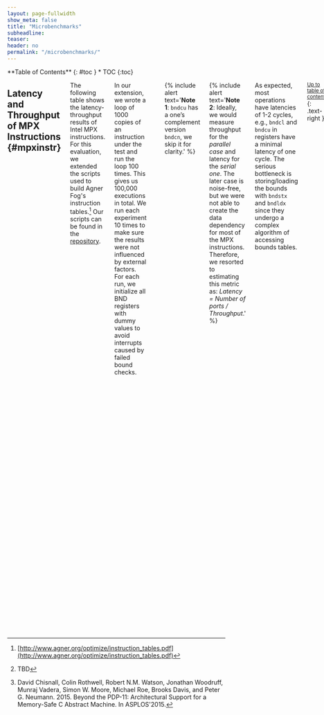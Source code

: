 ```yaml
---
layout: page-fullwidth
show_meta: false
title: "Microbenchmarks"
subheadline:
teaser:
header: no
permalink: "/microbenchmarks/"
---
```


<div class="row">
<div class="medium-4 medium-push-8 columns" markdown="1">
<div class="panel radius" markdown="1">
**Table of Contents**
{: #toc }
*  TOC
{:toc}
</div>
</div><!-- /.medium-4.columns -->



<div class="medium-8 medium-pull-4 columns" markdown="1">


## Latency and Throughput of MPX Instructions  {#mpxinstr}

The following table shows the latency-throughput results of Intel MPX instructions.
For this evaluation, we extended the scripts used to build Agner Fog's instruction tables.[^agnerfog]
Our scripts can be found in the [repository](https://github.com/OleksiiOleksenko/mpx_evaluation/tree/master/asm_measurements).

In our extension, we wrote a loop of 1000 copies of an instruction under the test and run the loop 100 times. This gives us 100,000 executions in total. We run each experiment 10 times to make sure the results were not influenced by external factors.
For each run, we initialize all BND registers with dummy values to avoid interrupts caused by failed bound checks.

| Instruction            | Latency | Throughput |   | P0 | P1 | P2 | P3 | P4 | P5 | P6 | P7 |
|:-----------------------|--------:|-----------:|---|---:|---:|---:|---:|---:|---:|---:|---:|
| `bndmk b, m`           | 2       | 2          |   | 1  | 1  |    |    |    | 1  | 1  |    |
| `bndcl b, m`           | 3       | 1          |   | 2  | 1  |    |    |    |    | 2  |    |
| `bndcl b, r`           | 1       | 2          |   |    | 1  |    |    |    |    | 1  |    |
| `bndcu b, m`           | 3       | 1          |   | 2  | 1  |    |    |    |    | 2  |    |
| `bndcu b, r`           | 1       | 2          |   |    | 1  |    |    |    |    | 1  |    |
| `bndmov b, m`          | 3       | 1          |   | 1  | 1  |    | 1  |    |    |    |    |
| `bndmov b, b`          | 1       | 2          |   | 1  | 1  |    |    |    | 1  | 1  |    |
| `bndmov m, b`          | 10      | 1/2        |   |    | 2  | 3  | 3  | 1  |    |    | 3  |
| `bndldx b, m`          | 12      | 1/2        |   | 2  | 2  | 1  | 1  |    | 1  | 1  |    |
| `bndstx m, b`          | 18      | 1/3        |   |    | 3  | 2  | 2  | 1  |    |    | 3  |

{% include alert text='**Note 1**: `bndcu` has a one’s complement version `bndcn`, we skip it for clarity.' %}

{% include alert text='**Note 2**: Ideally, we would measure throughput for the *parallel case* and latency for the *serial one*. The later case is noise-free, but we were not able to create the data dependency for most of the MPX instructions. Therefore, we resorted to estimating this metric as: *Latency = Number of ports / Throughput*.' %}

As expected, most operations have latencies of 1-2 cycles, e.g., `bndcl` and `bndcu` in registers have a minimal latency of one cycle.
The serious bottleneck is storing/loading the bounds with `bndstx` and `bndldx` since they undergo a complex algorithm of accessing bounds tables.


<small markdown="1">[Up to table of contents](#toc)</small>
{: .text-right }


## OS Bounds Tables Overhead  {#os}

Intel MPX relies on the operating system to manage special Bounds Tables (BTs) that hold pointer metadata.
To illustrate the additional overhead of allocating and de-allocating BTs, two microbenchmarks showcase the worst case scenarios.
The source code for them can be found in the [repository](https://github.com/OleksiiOleksenko/mpx_evaluation/tree/master/src/micro/perf/table_allocation).

The first one stores a large set of pointers in such memory locations that each of them will have a separate BT, i.e., this benchmark indirectly creates a huge amount of bounds tables.
The second one does the same, but additionally frees all the memory right after it has been assigned, thus triggering BT de-allocation.

The characteristics of microbenchmarks:

* working with 3,000 BTs
* average over 10 runs
* compilation flags:
  * native version: `-g -O0`
  * MPX version: `-mmpx -fcheck-pointer-bounds -lmpx -lmpxwrappers -g -O0`

Note that we disabled all compiler optimizations to showcase the influence of OS alone.

The following table shows the impact of OS managing BTs, i.e., overheads of MPX version in performance and number of instructions w.r.t. native.

|                              | Perf   | Instr in user space  | Instr in kernel space |
|:-----------------------------|-------:|---------------------:|----------------------:|
| Only allocation              | 2.33×  | 7.5%                 | 160%                  |
| Allocation and de-allocation | 2.25×  | 10%                  | 139%                  |

In both cases, most of the runtime parameters (cache locality, branch misses, etc.) of the MPX-protected version are equivalent to the native one.
However, the performance overhead is noticeable -- more than 2 times.
It is caused by a single parameter that varies -- the number of instructions executed in the kernel space.
(Note how the number of instructions executed in the user space increases only slightly.)
It means that the overhead is caused purely by the BT management in the kernel.

We conclude that OS can account for performance overhead of 2.3× in the worst case.

More statistics collected can be found here: [os_microbenchmark.md]({{ site.url }}{{ site.baseurl }}/code/os_microbenchmark.md)


<small markdown="1">[Up to table of contents](#toc)</small>
{: .text-right }


## Performance microbenchmarks  {#performance}

Below are the four microbenchmarks, each highlighting a separate MPX feature:

* [arraywrite](https://github.com/OleksiiOleksenko/mpx_evaluation/tree/master/src/micro/perf/arraywrite): writing to memory (stress `bndcl` and `bndcu`)
* [arrayread](https://github.com/OleksiiOleksenko/mpx_evaluation/tree/master/src/micro/perf/arrayread): reading from memory (stress `bndcl` and `bndcu`)
* [struct](https://github.com/OleksiiOleksenko/mpx_evaluation/tree/master/src/micro/perf/struct): writing in an inner array inside a struct (the bounds-narrowing feature via `bndmk` and `bndmov`)
* [ptrcreation](https://github.com/OleksiiOleksenko/mpx_evaluation/tree/master/src/micro/perf/ptrcreation): assigning new values to pointers (stress `bndstx`)

All microbenchmarks were compiled with at least `-O2` optimizations.

Performance results:

<img class="t20" width="75%" src="{{ site.urlimg }}micro_perf.jpg" alt="Performance overheads of microbenchmarks">

**Observation 1**: `arraywrite` and `arrayread` represent the bare overhead of bounds-checking instructions (all in registers), 50% in this case. `struct` has a higher overhead of 2.1−2.8× due to the more expensive making and moving of bounds to and from the stack. 5× overhead of `ptrcreation` is due to storing of bounds -- the most expensive MPX operation.

**Observation 2**:
There is a 25% difference between GCC and ICC in `arraywrite`. This is the effect of optimizations: GCC’s MPX pass blocks loop unrolling while ICC’s implementation takes  advantage of it. (Interestingly, the same happened in case of `arrayread` but the native ICC version was optimized even better, which led to a relatively poor performance of ICC’s MPX.)

**Observation 3**:
The overhead of `arrayread` becomes negligible with the only-writes MPX version: the only memory accesses in this benchmark are reads which are left uninstrumented. The same logic applies to `struct` -- disabling narrowing of bounds effectively removes expensive `bndmk` and `bndmov` instructions and lowers performance overhead to a bare minimum.

{% include alert text='Raw results can be found in the [repository](https://github.com/OleksiiOleksenko/mpx_evaluation/tree/master/raw_results/micro).' %}


<small markdown="1">[Up to table of contents](#toc)</small>
{: .text-right }

## Multithreading microbenchmark  {#multithreading}

Intel MPX has fundamental problems with multithreading support.
In a nutshell, the problem arises because of the **non-atomic** way MPX loads and stores pointer bounds via its `bndldx` and `bndstx` instructions whenever a real pointer is loaded/stored from/to memory.
More information is provided in our paper[^mpxexplained] and in other sources[^chisnall].

We constructed two test cases that break MPX in a multithreaded environment: one that leads to a *false positive* (false alarm) and one that leads to a *false negative* (undetected real bug).
The test cases roughly work as follows; see our paper for more details.
A "pointer bounds" data race happens on the `arr` array of pointers. The background thread fills this array with all pointers to the first or to the second object alternately. Meanwhile, the main thread accesses a whatever object is currently pointed-to by the array items. Note that depending on the value of the constant offset, the original program is either always-correct or always-buggy: if offset is zero, then the main thread always accesses the correct object, otherwise it accesses an incorrect, adjacent object.

The test cases are compiled and run as follows:

* false negative:
  * found in [repository](https://github.com/OleksiiOleksenko/mpx_evaluation/tree/master/src/micro/perf/multithreading_fn)
  * compile at `-O1` to have simple non-vectorized asm
  * run with `CHKP_RT_MODE=count CHKP_RT_PRINT_SUMMARY=1 CHKP_RT_VERBOSE=0 ./gcc_mpx/multithreading_fn`
  * Results:
    * in *correct* MPX implementation, output must be *10,000,000* (`ITERATIONS*MAXSIZE`)
    * in current GCC and ICC implementations, output is **less** than 10,000,000 (due to broken multithreading)
* false positive:
  * found in [repository](https://github.com/OleksiiOleksenko/mpx_evaluation/tree/master/src/micro/perf/multithreading_fp)
  * compile at `-O1` to have simple non-vectorized asm
  * run with `CHKP_RT_MODE=count CHKP_RT_PRINT_SUMMARY=1 CHKP_RT_VERBOSE=0 ./gcc_mpx/multithreading_fp`
  * Results:
    * in *correct* MPX implementation, no `#BR` exception must be output
    * in current GCC and ICC implementations, output is `#BR` exception **nondetermenistically** (due to broken multithreading)

{% include alert text='**Note**: Make sure the test cases run on two cores!' %}


<small markdown="1">[Up to table of contents](#toc)</small>
{: .text-right }

</div><!-- /.medium-8.columns -->
</div><!-- /.row -->


[^agnerfog]: [http://www.agner.org/optimize/instruction_tables.pdf](http://www.agner.org/optimize/instruction_tables.pdf)

[^chisnall]: David Chisnall, Colin Rothwell, Robert N.M. Watson, Jonathan Woodruff, Munraj Vadera, Simon W. Moore, Michael Roe, Brooks Davis, and Peter G. Neumann. 2015. Beyond the PDP-11: Architectural Support for a Memory-Safe C Abstract Machine. In ASPLOS'2015.

[^mpxexplained]: TBD